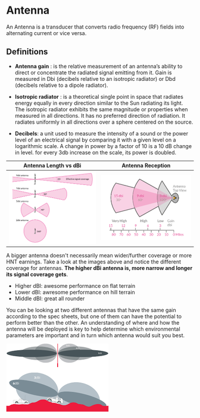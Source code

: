 # Antenna 

An Antenna is a transducer that converts radio frequency (RF) fields into alternating current or vice versa. 


## Definitions

* **Antenna gain** : is the relative measurement of an antenna’s ability to direct or concentrate the radiated signal emitting from it. Gain is measured in Dbi (decibels relative to an isotropic radiator) or Dbd (decibels relative to a dipole radiator).

* **Isotropic radiator** : is a theoretical single point in space that radiates energy equally in every direction similar to the Sun radiating its light. The isotropic radiator exhibits the same magnitude or properties when measured in all directions. It has no preferred direction of radiation. It radiates uniformly in all directions over a sphere centered on the source.

* **Decibels**: a unit used to measure the intensity of a sound or the power level of an electrical signal by comparing it with a given level on a logarithmic scale. A change in power by a factor of 10 is a 10 dB change in level. for every 3db increase on the scale, its power is doubled.


| Antenna Length vs dBi | Antenna Reception |
|---| ---|
| ![Antenna length vs dbi](../../media/photos/antenna/antenna-length-vs-dbi.png)| ![Antenna Receception](../../media/photos/antenna/antenna-reception.png) | 


A bigger antenna doesn't necessarily mean wider/further coverage or more HNT earnings. Take a look at the images above and notice the different coverage for antennas. **The higher dBi antenna is, more narrow and longer its signal coverage gets**.


* Higher dBI: awesome performance on flat terrain
* Lower dBI: awresome performance on hill terrain
* Middle dBI: great all rounder

You can be looking at two different antennas that have the same gain according to the spec sheets, but one of them can have the potential to perform better than the other. An understanding of where and how the antenna will be deployed is key to help determine which environmental parameters are important and in turn which antenna would suit you best.

![Antenna Gain on Different Terrain](../../media/photos/antenna/antenna-gain-location.png)
